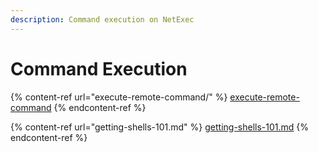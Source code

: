 ```yaml
---
description: Command execution on NetExec
---
```


# Command Execution

{% content-ref url="execute-remote-command/" %}
[execute-remote-command](execute-remote-command/)
{% endcontent-ref %}

{% content-ref url="getting-shells-101.md" %}
[getting-shells-101.md](getting-shells-101.md)
{% endcontent-ref %}
